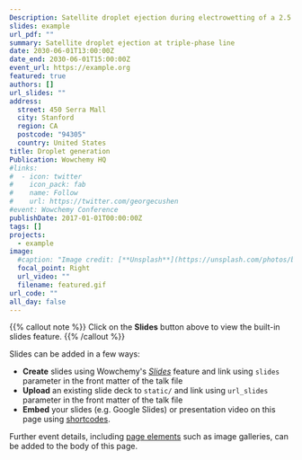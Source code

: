 ```yaml
---
Description: Satellite droplet ejection during electrowetting of a 2.5 uL water droplet on a device with 100 um electrode spacing, at 100 V, 1 kHz and 1 wt.% Span 80 concentration
slides: example
url_pdf: ""
summary: Satellite droplet ejection at triple-phase line
date: 2030-06-01T13:00:00Z
date_end: 2030-06-01T15:00:00Z
event_url: https://example.org
featured: true
authors: []
url_slides: ""
address:
  street: 450 Serra Mall
  city: Stanford
  region: CA
  postcode: "94305"
  country: United States
title: Droplet generation
Publication: Wowchemy HQ
#links:
#  - icon: twitter
#    icon_pack: fab
#    name: Follow
#    url: https://twitter.com/georgecushen
#event: Wowchemy Conference
publishDate: 2017-01-01T00:00:00Z
tags: []
projects:
  - example
image:
  #caption: "Image credit: [**Unsplash**](https://unsplash.com/photos/bzdhc5b3Bxs)"
  focal_point: Right
  url_video: ""
  filename: featured.gif
url_code: ""
all_day: false
---
```


{{% callout note %}}
Click on the **Slides** button above to view the built-in slides feature.
{{% /callout %}}

Slides can be added in a few ways:

- **Create** slides using Wowchemy's [*Slides*](https://wowchemy.com/docs/managing-content/#create-slides) feature and link using `slides` parameter in the front matter of the talk file
- **Upload** an existing slide deck to `static/` and link using `url_slides` parameter in the front matter of the talk file 
- **Embed** your slides (e.g. Google Slides) or presentation video on this page using [shortcodes](https://wowchemy.com/docs/writing-markdown-latex/).

Further event details, including [page elements](https://wowchemy.com/docs/writing-markdown-latex/) such as image galleries, can be added to the body of this page.
